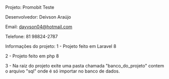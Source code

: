 Projeto: Promobit Teste

Desenvolvedor: Deivson Araújo

Email: dayvson04@hotmail.com

Telefone: 81 98824-2787

Informações do projeto: 1 - Projeto feito em Laravel 8

2 - Projeto feito em php 8

3 - Na raiz do projeto exite uma pasta chamada "banco_do_projeto" contem o arquivo "sql" onde é só importar no banco de dados.